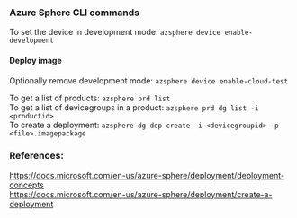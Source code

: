 ### Azure Sphere CLI commands

To set the device in development mode: `azsphere device enable-development`

#### Deploy image

Optionally remove development mode: `azsphere device enable-cloud-test`

To get a list of products: `azsphere prd list`  
To get a list of devicegroups in a product: `azsphere prd dg list -i <productid>`  
To create a deployment: `azsphere dg dep create -i <devicegroupid> -p <file>.imagepackage`

### References:  
https://docs.microsoft.com/en-us/azure-sphere/deployment/deployment-concepts  
https://docs.microsoft.com/en-us/azure-sphere/deployment/create-a-deployment
